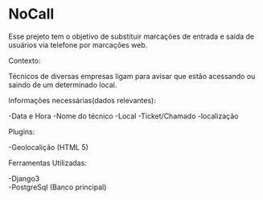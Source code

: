 # NoCall

Esse prejeto tem o objetivo de substituir marcações de entrada e saída de usuários via telefone
por marcações web.


Contexto:

Técnicos de diversas empresas ligam para avisar que estão acessando ou saindo de um determinado local.


Informações necessárias(dados relevantes):

-Data e Hora
-Nome do técnico
-Local
-Ticket/Chamado
-localização


Plugins:

-Geolocalição (HTML 5)


Ferramentas Utilizadas:

-Django3    
-PostgreSql (Banco principal)
